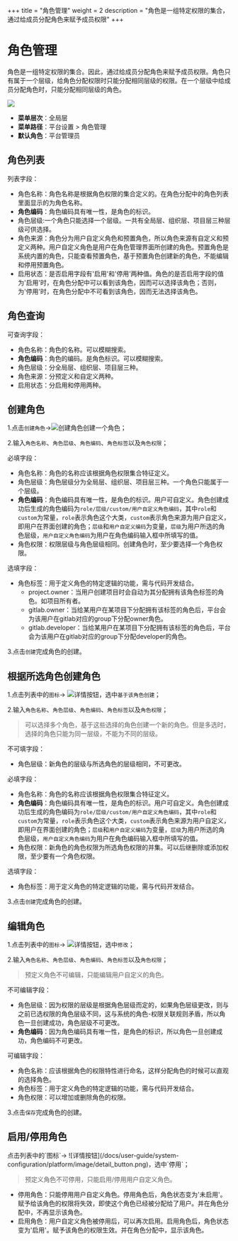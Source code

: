 ﻿+++
title = "角色管理"
weight = 2
description = "角色是一组特定权限的集合，通过给成员分配角色来赋予成员权限"
+++

# 角色管理

角色是一组特定权限的集合。因此，通过给成员分配角色来赋予成员权限。角色只有属于一个层级，给角色分配权限时只能分配相同层级的权限。在一个层级中给成员分配角色时，只能分配相同层级的角色。

![](/docs/user-guide/system-configuration/platform/image/role_permission2.png)

  - **菜单层次**：全局层
  - **菜单路径**：平台设置 > 角色管理
  - **默认角色**：平台管理员

<h2 id="1">角色列表</h2>

列表字段：

- 角色名称：角色名称是根据角色权限的集合定义的。在角色分配中的角色列表里面显示的为角色名称。
- **角色编码**：角色编码具有唯一性，是角色的标识。
- 角色层级:一个角色只能选择一个层级。一共有全局层、组织层、项目层三种层级可供选择。
- 角色来源：角色分为用户自定义角色和预置角色，所以角色来源有自定义和预定义两种。用户自定义角色是用户在角色管理界面所创建的角色。预置角色是系统内置的角色，只能查看预置角色，基于预置角色创建新的角色，不能编辑和停用预置角色。
- 启用状态：是否启用字段有'启用'和'停用'两种值。角色的是否启用字段的值为'启用'时，在角色分配中可以看到该角色，因而可以选择该角色；否则，为'停用'时，在角色分配中不可看到该角色，因而无法选择该角色。

<h2 id="2">角色查询</h2>

可查询字段：

- 角色名称：角色的名称。可以模糊搜索。
- **角色编码**：角色的编码。是角色标识。可以模糊搜索。
- 角色层级：分全局层、组织层、项目层三种。
- 角色来源：分预定义和自定义两种。
- 启用状态：分启用和停用两种。

<h2 id="3">创建角色</h2>

1.点击`创建角色`→![创建角色](/docs/user-guide/system-configuration/platform/image/create_role.png)创建一个角色；

2.输入`角色名称`、`角色层级`、`角色编码`、`角色标签`以及`角色权限`；

必填字段：

- 角色名称：角色的名称应该根据角色权限集合特征定义。
- 角色层级：角色层级分为全局层、组织层、项目层三种。一个角色只能属于一个层级。
- **角色编码**：角色编码具有唯一性，是角色的标识。用户可自定义。角色创建成功后生成的角色编码为`role/层级/custom/用户自定义角色编码`，其中`role`和`custom`为常量，`role`表示角色这个大类，`custom`表示角色来源为用户自定义，即用户在界面创建的角色；`层级`和`用户自定义编码`为变量，`层级`为用户所选的角色层级，`用户自定义角色编码`为用户在角色编码输入框中所填写的值。
- 角色权限：权限层级与角色层级相同。创建角色时，至少要选择一个角色权限。

选填字段：

- 角色标签：用于定义角色的特定逻辑的功能，需与代码开发结合。
    - project.owner：当用户创建项目时会自动为其分配拥有该角色标签的角色。如项目所有者。
    - gitlab.owner：当给某用户在某项目下分配拥有该标签的角色后，平台会为该用户在gitlab对应的group下分配owner角色。
    - gitlab.developer：当给某用户在某项目下分配拥有该标签的角色后，平台会为该用户在gitlab对应的group下分配developer的角色。

3.点击`创建`完成角色的创建。

<h2 id="4">根据所选角色创建角色</h2>

1.点击列表中的`图标`→ ![详情按钮](/docs/user-guide/system-configuration/platform/image/detail_button.png)，选中`基于该角色创建`；

2.输入`角色名称`、`角色层级`、`角色编码`、`角色标签`以及`角色权限`；
<blockquote class="note">
          可以选择多个角色，基于这些选择的角色创建一个新的角色。但是多选时，选择的角色只能为同一层级，不能为不同的层级。
      </blockquote>

不可填字段：

- 角色层级：新角色的层级与所选角色的层级相同，不可更改。

必填字段：

- 角色名称：角色的名称应该根据角色权限集合特征定义。
- **角色编码**：角色编码具有唯一性，是角色的标识。用户可自定义。角色创建成功后生成的角色编码为`role/层级/custom/用户自定义角色编码`，其中`role`和`custom`为常量，`role`表示角色这个大类，`custom`表示角色来源为用户自定义，即用户在界面创建的角色；`层级`和`用户自定义编码`为变量，`层级`为用户所选的角色层级，`用户自定义角色编码`为用户在角色编码输入框中所填写的值。
- 角色权限：新角色的角色权限为所选角色权限的并集。可以后继删除或添加权限，至少要有一个角色权限。

选填字段：

- 角色标签：用于定义角色的特定逻辑的功能，需与代码开发结合。

3.点击`创建`完成角色的创建。

<h2 id="5">编辑角色</h2>

1.点击列表中的`图标`→ ![详情按钮](/docs/user-guide/system-configuration/platform/image/detail_button.png)，选中`修改`；

2.输入`角色名称`、`角色层级`、`角色编码`、`角色标签`以及`角色权限`；

<blockquote class="note">
        预定义角色不可编辑，只能编辑用户自定义的角色。
      </blockquote>  

不可编辑字段：

- 角色层级：因为权限的层级是根据角色层级而定的，如果角色层级更改，则与之前已选权限的角色层级不同，这与系统的角色-权限关联规则矛盾，所以角色一旦创建成功，角色层级不可更改。
- **角色编码**：因为角色编码具有唯一性，是角色的标识，所以角色一旦创建成功，角色编码不可更改。

可编辑字段：

- 角色名称：应该根据角色的权限特性进行命名，这样分配角色的时候可以直观的选择角色。
- 角色标签：用于定义角色的特定逻辑的功能，需与代码开发结合。
- 角色权限：可以增加或删除角色的权限。

3.点击`保存`完成角色的创建。

<h2 id="6">启用/停用角色</h2>
点击列表中的`图标`→ ![详情按钮](/docs/user-guide/system-configuration/platform/image/detail_button.png)，选中`停用`；

<blockquote class="note">
          预定义角色不可停用，只能启用/停用用户自定义角色。
      </blockquote>
    
- 停用角色：只能停用用户自定义角色。停用角色后，角色状态变为'未启用'。赋予给该角色的权限将失效，即使这个角色已经被分配给了用户。并在角色分配中，不再显示该角色。
- 启用角色：用户自定义角色被停用后，可以再次启用。启用角色后，角色状态变为'启用'。赋予该角色的权限生效。并在角色分配中，显示该角色。
